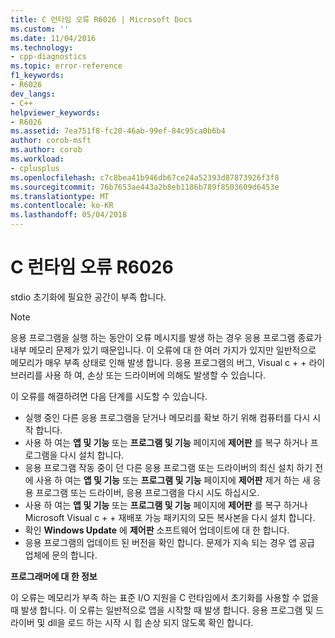 ```yaml
---
title: C 런타임 오류 R6026 | Microsoft Docs
ms.custom: ''
ms.date: 11/04/2016
ms.technology:
- cpp-diagnostics
ms.topic: error-reference
f1_keywords:
- R6026
dev_langs:
- C++
helpviewer_keywords:
- R6026
ms.assetid: 7ea751f8-fc20-46ab-99ef-84c95ca0b6b4
author: corob-msft
ms.author: corob
ms.workload:
- cplusplus
ms.openlocfilehash: c7c8bea41b946db67ce24a52393d87873926f3f8
ms.sourcegitcommit: 76b7653ae443a2b8eb1186b789f8503609d6453e
ms.translationtype: MT
ms.contentlocale: ko-KR
ms.lasthandoff: 05/04/2018
---
```

# <a name="c-runtime-error-r6026"></a>C 런타임 오류 R6026
stdio 초기화에 필요한 공간이 부족 합니다.  
  
> [!NOTE]
>  응용 프로그램을 실행 하는 동안이 오류 메시지를 발생 하는 경우 응용 프로그램 종료가 내부 메모리 문제가 있기 때문입니다. 이 오류에 대 한 여러 가지가 있지만 일반적으로 메모리가 매우 부족 상태로 인해 발생 합니다. 응용 프로그램의 버그, Visual c + + 라이브러리를 사용 하 여, 손상 또는 드라이버에 의해도 발생할 수 있습니다.  
>   
>  이 오류를 해결하려면 다음 단계를 시도할 수 있습니다.  
>   
>  -   실행 중인 다른 응용 프로그램을 닫거나 메모리를 확보 하기 위해 컴퓨터를 다시 시작 합니다.  
> -   사용 하 여는 **앱 및 기능** 또는 **프로그램 및 기능** 페이지에 **제어판** 를 복구 하거나 프로그램을 다시 설치 합니다.  
> -   응용 프로그램 작동 중이 던 다른 응용 프로그램 또는 드라이버의 최신 설치 하기 전에 사용 하 여는 **앱 및 기능** 또는 **프로그램 및 기능** 페이지에 **제어판** 제거 하는 새 응용 프로그램 또는 드라이버, 응용 프로그램을 다시 시도 하십시오.  
> -   사용 하 여는 **앱 및 기능** 또는 **프로그램 및 기능** 페이지에 **제어판** 를 복구 하거나 Microsoft Visual c + + 재배포 가능 패키지의 모든 복사본을 다시 설치 합니다.  
> -   확인 **Windows Update** 에 **제어판** 소프트웨어 업데이트에 대 한 합니다.  
> -   응용 프로그램의 업데이트 된 버전을 확인 합니다. 문제가 지속 되는 경우 앱 공급 업체에 문의 합니다.  
  
 **프로그래머에 대 한 정보**  
  
 이 오류는 메모리가 부족 하는 표준 I/O 지원을 C 런타임에서 초기화를 사용할 수 없을 때 발생 합니다. 이 오류는 일반적으로 앱을 시작할 때 발생 합니다. 응용 프로그램 및 드라이버 및 dll을 로드 하는 시작 시 힙 손상 되지 않도록 확인 합니다.
